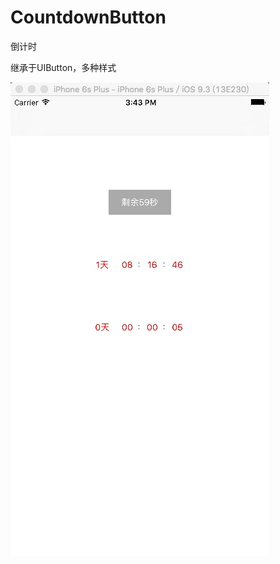 # CountdownButton

倒计时

继承于UIButton，多种样式

![image](https://github.com/zhuochenming/CountdownButton/blob/master/screen.png)
